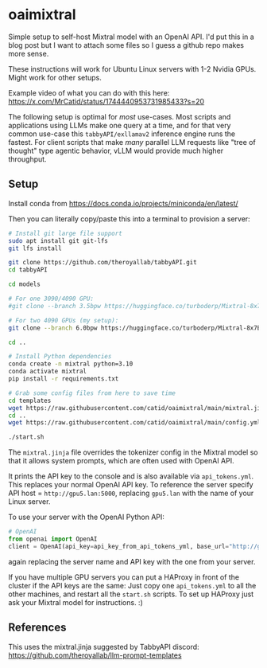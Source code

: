 # oaimixtral

Simple setup to self-host Mixtral model with an OpenAI API.  I'd put this in a blog post but I want to attach some files so I guess a github repo makes more sense.

These instructions will work for Ubuntu Linux servers with 1-2 Nvidia GPUs.  Might work for other setups.

Example video of what you can do with this here: [https://x.com/MrCatid/status/1744440953731985433?s=20
](https://x.com/MrCatid/status/1744441977452609857?s=20)

The following setup is optimal for *most* use-cases.  Most scripts and applications using LLMs make one query at a time, and for that very common use-case this `tabbyAPI/exllamav2` inference engine runs the fastest.  For client scripts that make *many* parallel LLM requests like "tree of thought" type agentic behavior, vLLM would provide much higher throughput.

## Setup

Install conda from https://docs.conda.io/projects/miniconda/en/latest/

Then you can literally copy/paste this into a terminal to provision a server:

```bash
# Install git large file support
sudo apt install git git-lfs
git lfs install

git clone https://github.com/theroyallab/tabbyAPI.git
cd tabbyAPI

cd models

# For one 3090/4090 GPU:
#git clone --branch 3.5bpw https://huggingface.co/turboderp/Mixtral-8x7B-instruct-exl2

# For two 4090 GPUs (my setup):
git clone --branch 6.0bpw https://huggingface.co/turboderp/Mixtral-8x7B-instruct-exl2

cd ..

# Install Python dependencies
conda create -n mixtral python=3.10
conda activate mixtral
pip install -r requirements.txt

# Grab some config files from here to save time
cd templates
wget https://raw.githubusercontent.com/catid/oaimixtral/main/mixtral.jinja
cd ..
wget https://raw.githubusercontent.com/catid/oaimixtral/main/config.yml

./start.sh
```

The `mixtral.jinja` file overrides the tokenizer config in the Mixtral model so that it allows system prompts, which are often used with OpenAI API.

It prints the API key to the console and is also available via `api_tokens.yml`.  This replaces your normal OpenAI API key.  To reference the server specify API host = `http://gpu5.lan:5000`, replacing `gpu5.lan` with the name of your Linux server.

To use your server with the OpenAI Python API:

```python
# OpenAI
from openai import OpenAI
client = OpenAI(api_key=api_key_from_api_tokens_yml, base_url="http://gpu5.lan:5000/v1")
```

again replacing the server name and API key with the one from your server.

If you have multiple GPU servers you can put a HAProxy in front of the cluster if the API keys are the same: Just copy one `api_tokens.yml` to all the other machines, and restart all the `start.sh` scripts.  To set up HAProxy just ask your Mixtral model for instructions. :)

## References

This uses the mixtral.jinja suggested by TabbyAPI discord: https://github.com/theroyallab/llm-prompt-templates
